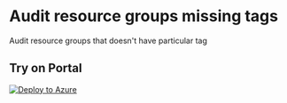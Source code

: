# Audit resource groups missing tags

Audit resource groups that doesn't have particular tag

## Try on Portal

[![Deploy to Azure](https://aka.ms/deploytoazurebutton)](https://portal.azure.com/#blade/Microsoft_Azure_Policy/CreatePolicyDefinitionBlade/uri/https%3A%2F%2Fraw.githubusercontent.com%2FYoannGUILLO%2FCommunity%2Fmaster%2FGAB%25202019%2FCode%2FPolicy%2FRG%2520Tags%2Fazurepolicy.json)
